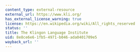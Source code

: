 ```yaml
---
content_type: external-resource
external_url: https://www.kli.org/
has_external_license_warning: true
license: https://en.wikipedia.org/wiki/All_rights_reserved
status: ''
title: The Klingon Language Institute
uid: 8e8ce6e6-1fb5-4971-b046-ada0401709e5
wayback_url: ''
---
```

